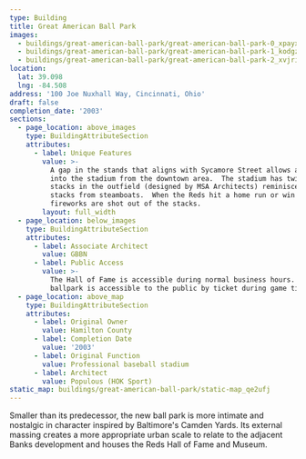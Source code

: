 ```yaml
---
type: Building
title: Great American Ball Park
images:
  - buildings/great-american-ball-park/great-american-ball-park-0_xpayxf
  - buildings/great-american-ball-park/great-american-ball-park-1_kodgz5
  - buildings/great-american-ball-park/great-american-ball-park-2_xvjriz
location:
  lat: 39.098
  lng: -84.508
address: '100 Joe Nuxhall Way, Cincinnati, Ohio'
draft: false
completion_date: '2003'
sections:
  - page_location: above_images
    type: BuildingAttributeSection
    attributes:
      - label: Unique Features
        value: >-
          A gap in the stands that aligns with Sycamore Street allows a view
          into the stadium from the downtown area.  The stadium has twin smoke
          stacks in the outfield (designed by MSA Architects) reminiscent of the
          stacks from steamboats.  When the Reds hit a home run or win a game,
          fireworks are shot out of the stacks.
        layout: full_width
  - page_location: below_images
    type: BuildingAttributeSection
    attributes:
      - label: Associate Architect
        value: GBBN
      - label: Public Access
        value: >-
          The Hall of Fame is accessible during normal business hours.  The
          ballpark is accessible to the public by ticket during game times.
  - page_location: above_map
    type: BuildingAttributeSection
    attributes:
      - label: Original Owner
        value: Hamilton County
      - label: Completion Date
        value: '2003'
      - label: Original Function
        value: Professional baseball stadium
      - label: Architect
        value: Populous (HOK Sport)
static_map: buildings/great-american-ball-park/static-map_qe2ufj
---
```


Smaller than its predecessor, the new ball park is more intimate and nostalgic in character inspired by Baltimore's Camden Yards. Its external massing creates a more appropriate urban scale to relate to the adjacent Banks development and houses the Reds Hall of Fame and Museum.
